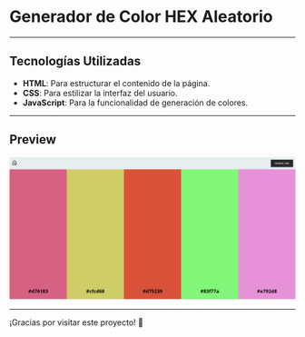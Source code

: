# Generador de Color HEX Aleatorio 

---

## Tecnologías Utilizadas

- **HTML**: Para estructurar el contenido de la página.
- **CSS**: Para estilizar la interfaz del usuario.
- **JavaScript**: Para la funcionalidad de generación de colores.

---

## Preview

![alt text](assets/images/preview.PNG)

---

¡Gracias por visitar este proyecto! 🎉